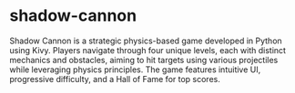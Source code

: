 # shadow-cannon
Shadow Cannon is a strategic physics-based game developed in Python using Kivy. Players navigate through four unique levels, each with distinct mechanics and obstacles, aiming to hit targets using various projectiles while leveraging physics principles. The game features intuitive UI, progressive difficulty, and a Hall of Fame for top scores.
